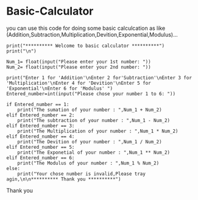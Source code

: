 # Basic-Calculator
you can use this code for doing some basic calculcation as like (Addition,Subtraction,Multiplication,Devition,Exponential,Modulus)...


    print("********** Welcome to basic calculator **********")
    print("\n")

    Num_1= float(input("Please enter your 1st number: "))
    Num_2= float(input("Please enter your 2nd number: "))

    print("Enter 1 for 'Addition'\nEnter 2 for'Subtraction'\nEnter 3 for 'Multiplication'\nEnter 4 for 'Devition'\nEnter 5 for 'Exponential'\nEnter 6 for 'Modulus' ")
    Entered_number=int(input("Please chose your number 1 to 6: "))

    if Entered_number == 1:
        print("The sumation of your number : ",Num_1 + Num_2)
    elif Entered_number == 2:
        print("The subtraction of your number : ",Num_1 - Num_2)
    elif Entered_number == 3:
        print("The Multiplication of your number : ",Num_1 * Num_2)
    elif Entered_number == 4:
        print("The Devition of your number : ",Num_1 / Num_2)
    elif Entered_number == 5:
        print("The Exponetial of your number : ",Num_1 ** Num_2)
    elif Entered_number == 6:
        print("The Modulus of your number : ",Num_1 % Num_2)
    else:
        print("Your chose number is invalid,Please tray agin,\n\n********** Thank you **********")
 
 
 

Thank you
